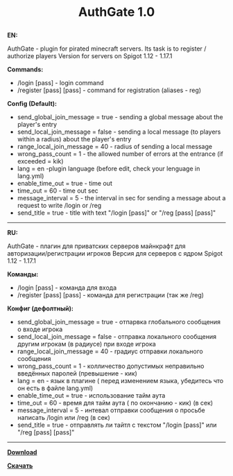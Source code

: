 # <p align="center">AuthGate 1.0</p>
**EN:**

AuthGate - plugin for pirated minecraft servers. Its task is to register / authorize players
Version for servers on Spigot 1.12 - 1.17.1

**Commands:**

- /login [pass] - login command
- /register [pass] [pass] - command for registration (aliases - reg)

**Config (Default):**

- send_global_join_message = true - sending a global message about the player's entry
- send_local_join_message = false - sending a local message (to players within a radius) about the player's entry
- range_local_join_message = 40 - radius of sending a local message
- wrong_pass_count = 1 - the allowed number of errors at the entrance (if exceeded = kik)
- lang = en -plugin language (before edit, check your lenguage in lang.yml)
- enable_time_out = true - time out
- time_out = 60 - time out sec
- message_interval = 5 - the interval in sec for sending a message about a request to write /login or /reg
- send_title = true - title with text "/login [pass]" or "/reg [pass] [pass]"

____
**RU:**

AuthGate - плагин для приватских серверов майнкрафт для авторизации/регистрации игроков
Версия для серверов с ядром Spigot 1.12 - 1.17.1

**Команды:**

- /login [pass] - команда для входа
- /register [pass] [pass] - команда для регистрации (так же /reg)

**Конфиг (дефолтный):**

- send_global_join_message = true - отпарвка глобального сообщения о входе игрока
- send_local_join_message = false - отправка локального сообщения другим игрокам (в радиусе) при входе игрока
- range_local_join_message = 40 - rрадиус отправки локального сообщения
- wrong_pass_count = 1 - колличество допустимых неправильно введённых паролей (превышение - кик)
- lang = en - язык в плагине ( перед изменением языка, убедитесь что он есть в файле lang.yml)
- enable_time_out = true - использование тайм аута
- time_out = 60 - время для тайм аута ( по окончанию - кик) (в сек)
- message_interval = 5 -  интевал отправки сообщения о просьбе написать /login или /reg (в сек)
- send_title = true - отправлять ли тайтл с текстом "/login [pass]" или "/reg [pass] [pass]"


____
**[Download](https://github.com/2sweetheart2/AuthGate/releases)**

**[Скачать](https://github.com/2sweetheart2/AuthGate/releases)**


